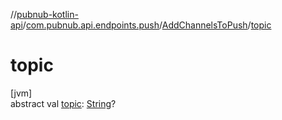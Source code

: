 //[pubnub-kotlin-api](../../../index.md)/[com.pubnub.api.endpoints.push](../index.md)/[AddChannelsToPush](index.md)/[topic](topic.md)

# topic

[jvm]\
abstract val [topic](topic.md): [String](https://kotlinlang.org/api/core/kotlin-stdlib/kotlin/-string/index.html)?
